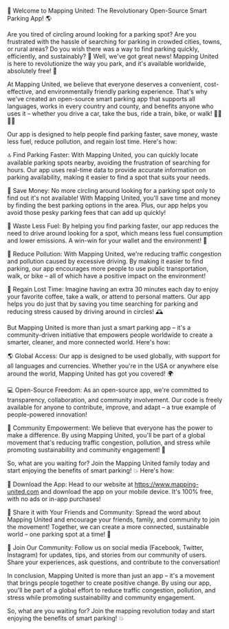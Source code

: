 🚀 Welcome to Mapping United: The Revolutionary Open-Source Smart Parking App! 🌎

Are you tired of circling around looking for a parking spot? Are you frustrated with the hassle of searching for parking in crowded cities, towns, or rural areas? Do you wish there was a way to find parking quickly, efficiently, and sustainably? 🤔 Well, we've got great news! Mapping United is here to revolutionize the way you park, and it's available worldwide, absolutely free! 🎉

At Mapping United, we believe that everyone deserves a convenient, cost-effective, and environmentally friendly parking experience. That's why we've created an open-source smart parking app that supports all languages, works in every country and county, and benefits anyone who uses it – whether you drive a car, take the bus, ride a train, bike, or walk! 🚶‍♂️🚌💨

Our app is designed to help people find parking faster, save money, waste less fuel, reduce pollution, and regain lost time. Here's how:

🔝 Find Parking Faster: With Mapping United, you can quickly locate available parking spots nearby, avoiding the frustration of searching for hours. Our app uses real-time data to provide accurate information on parking availability, making it easier to find a spot that suits your needs.

💸 Save Money: No more circling around looking for a parking spot only to find out it's not available! With Mapping United, you'll save time and money by finding the best parking options in the area. Plus, our app helps you avoid those pesky parking fees that can add up quickly!

🔋 Waste Less Fuel: By helping you find parking faster, our app reduces the need to drive around looking for a spot, which means less fuel consumption and lower emissions. A win-win for your wallet and the environment! 🌟

🌿 Reduce Pollution: With Mapping United, we're reducing traffic congestion and pollution caused by excessive driving. By making it easier to find parking, our app encourages more people to use public transportation, walk, or bike – all of which have a positive impact on the environment!

💪 Regain Lost Time: Imagine having an extra 30 minutes each day to enjoy your favorite coffee, take a walk, or attend to personal matters. Our app helps you do just that by saving you time searching for parking and reducing stress caused by driving around in circles! 🕰️

But Mapping United is more than just a smart parking app – it's a community-driven initiative that empowers people worldwide to create a smarter, cleaner, and more connected world. Here's how:

🌎 Global Access: Our app is designed to be used globally, with support for all languages and currencies. Whether you're in the USA or anywhere else around the world, Mapping United has got you covered! 🌍

💻 Open-Source Freedom: As an open-source app, we're committed to transparency, collaboration, and community involvement. Our code is freely available for anyone to contribute, improve, and adapt – a true example of people-powered innovation!

👥 Community Empowerment: We believe that everyone has the power to make a difference. By using Mapping United, you'll be part of a global movement that's reducing traffic congestion, pollution, and stress while promoting sustainability and community engagement! 🌟

So, what are you waiting for? Join the Mapping United family today and start enjoying the benefits of smart parking! 💥 Here's how:

📲 Download the App: Head to our website at https://www.mapping-united.com and download the app on your mobile device. It's 100% free, with no ads or in-app purchases!

👫 Share it with Your Friends and Community: Spread the word about Mapping United and encourage your friends, family, and community to join the movement! Together, we can create a more connected, sustainable world – one parking spot at a time! 🌈

🎉 Join Our Community: Follow us on social media (Facebook, Twitter, Instagram) for updates, tips, and stories from our community of users. Share your experiences, ask questions, and contribute to the conversation!

In conclusion, Mapping United is more than just an app – it's a movement that brings people together to create positive change. By using our app, you'll be part of a global effort to reduce traffic congestion, pollution, and stress while promoting sustainability and community engagement.

So, what are you waiting for? Join the mapping revolution today and start enjoying the benefits of smart parking! 💥